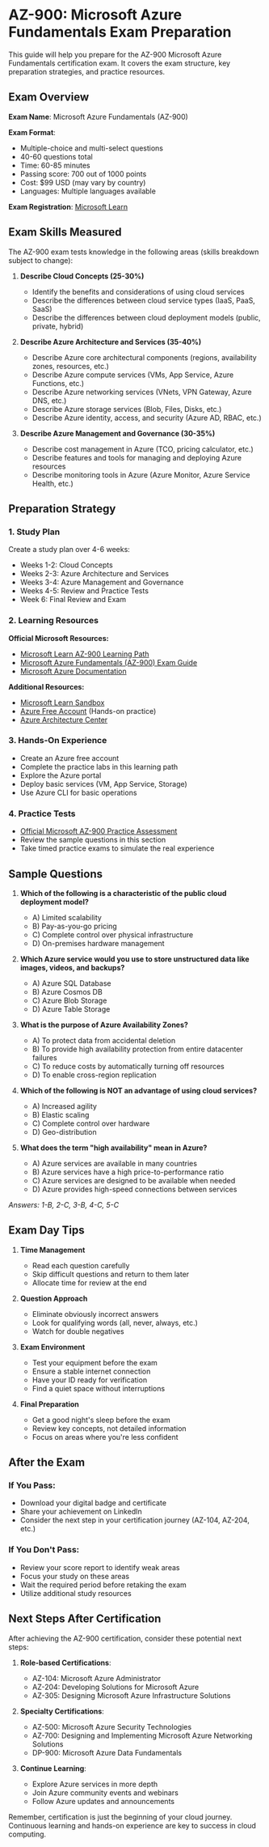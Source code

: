 # AZ-900: Microsoft Azure Fundamentals Exam Preparation

This guide will help you prepare for the AZ-900 Microsoft Azure Fundamentals certification exam. It covers the exam structure, key preparation strategies, and practice resources.

## Exam Overview

**Exam Name**: Microsoft Azure Fundamentals (AZ-900)

**Exam Format**:
- Multiple-choice and multi-select questions
- 40-60 questions total
- Time: 60-85 minutes
- Passing score: 700 out of 1000 points
- Cost: $99 USD (may vary by country)
- Languages: Multiple languages available

**Exam Registration**: [Microsoft Learn](https://learn.microsoft.com/en-us/certifications/exams/az-900/)

## Exam Skills Measured

The AZ-900 exam tests knowledge in the following areas (skills breakdown subject to change):

1. **Describe Cloud Concepts (25-30%)**
   - Identify the benefits and considerations of using cloud services
   - Describe the differences between cloud service types (IaaS, PaaS, SaaS)
   - Describe the differences between cloud deployment models (public, private, hybrid)

2. **Describe Azure Architecture and Services (35-40%)**
   - Describe Azure core architectural components (regions, availability zones, resources, etc.)
   - Describe Azure compute services (VMs, App Service, Azure Functions, etc.)
   - Describe Azure networking services (VNets, VPN Gateway, Azure DNS, etc.)
   - Describe Azure storage services (Blob, Files, Disks, etc.)
   - Describe Azure identity, access, and security (Azure AD, RBAC, etc.)

3. **Describe Azure Management and Governance (30-35%)**
   - Describe cost management in Azure (TCO, pricing calculator, etc.)
   - Describe features and tools for managing and deploying Azure resources
   - Describe monitoring tools in Azure (Azure Monitor, Azure Service Health, etc.)

## Preparation Strategy

### 1. Study Plan
Create a study plan over 4-6 weeks:
- Weeks 1-2: Cloud Concepts
- Weeks 2-3: Azure Architecture and Services 
- Weeks 3-4: Azure Management and Governance
- Weeks 4-5: Review and Practice Tests
- Week 6: Final Review and Exam

### 2. Learning Resources

**Official Microsoft Resources:**
- [Microsoft Learn AZ-900 Learning Path](https://learn.microsoft.com/en-us/training/paths/microsoft-azure-fundamentals-describe-cloud-concepts/)
- [Microsoft Azure Fundamentals (AZ-900) Exam Guide](https://learn.microsoft.com/en-us/certifications/resources/study-guides/az-900)
- [Microsoft Azure Documentation](https://docs.microsoft.com/en-us/azure/)

**Additional Resources:**
- [Microsoft Learn Sandbox](https://learn.microsoft.com/en-us/training/modules/describe-core-architectural-components-of-azure/4-exercise-create-azure-account)
- [Azure Free Account](https://azure.microsoft.com/en-us/free/) (Hands-on practice)
- [Azure Architecture Center](https://learn.microsoft.com/en-us/azure/architecture/)

### 3. Hands-On Experience
- Create an Azure free account
- Complete the practice labs in this learning path
- Explore the Azure portal
- Deploy basic services (VM, App Service, Storage)
- Use Azure CLI for basic operations

### 4. Practice Tests
- [Official Microsoft AZ-900 Practice Assessment](https://learn.microsoft.com/en-us/certifications/practice-assessments-for-microsoft-certifications)
- Review the sample questions in this section
- Take timed practice exams to simulate the real experience

## Sample Questions

1. **Which of the following is a characteristic of the public cloud deployment model?**
   - A) Limited scalability
   - B) Pay-as-you-go pricing
   - C) Complete control over physical infrastructure
   - D) On-premises hardware management

2. **Which Azure service would you use to store unstructured data like images, videos, and backups?**
   - A) Azure SQL Database
   - B) Azure Cosmos DB
   - C) Azure Blob Storage
   - D) Azure Table Storage

3. **What is the purpose of Azure Availability Zones?**
   - A) To protect data from accidental deletion
   - B) To provide high availability protection from entire datacenter failures
   - C) To reduce costs by automatically turning off resources
   - D) To enable cross-region replication

4. **Which of the following is NOT an advantage of using cloud services?**
   - A) Increased agility
   - B) Elastic scaling
   - C) Complete control over hardware
   - D) Geo-distribution

5. **What does the term "high availability" mean in Azure?**
   - A) Azure services are available in many countries
   - B) Azure services have a high price-to-performance ratio
   - C) Azure services are designed to be available when needed
   - D) Azure provides high-speed connections between services

*Answers: 1-B, 2-C, 3-B, 4-C, 5-C*

## Exam Day Tips

1. **Time Management**
   - Read each question carefully
   - Skip difficult questions and return to them later
   - Allocate time for review at the end

2. **Question Approach**
   - Eliminate obviously incorrect answers
   - Look for qualifying words (all, never, always, etc.)
   - Watch for double negatives

3. **Exam Environment**
   - Test your equipment before the exam
   - Ensure a stable internet connection
   - Have your ID ready for verification
   - Find a quiet space without interruptions

4. **Final Preparation**
   - Get a good night's sleep before the exam
   - Review key concepts, not detailed information
   - Focus on areas where you're less confident

## After the Exam

### If You Pass:
- Download your digital badge and certificate
- Share your achievement on LinkedIn
- Consider the next step in your certification journey (AZ-104, AZ-204, etc.)

### If You Don't Pass:
- Review your score report to identify weak areas
- Focus your study on these areas
- Wait the required period before retaking the exam
- Utilize additional study resources

## Next Steps After Certification

After achieving the AZ-900 certification, consider these potential next steps:

1. **Role-based Certifications**:
   - AZ-104: Microsoft Azure Administrator
   - AZ-204: Developing Solutions for Microsoft Azure
   - AZ-305: Designing Microsoft Azure Infrastructure Solutions

2. **Specialty Certifications**:
   - AZ-500: Microsoft Azure Security Technologies
   - AZ-700: Designing and Implementing Microsoft Azure Networking Solutions
   - DP-900: Microsoft Azure Data Fundamentals

3. **Continue Learning**:
   - Explore Azure services in more depth
   - Join Azure community events and webinars
   - Follow Azure updates and announcements

Remember, certification is just the beginning of your cloud journey. Continuous learning and hands-on experience are key to success in cloud computing.